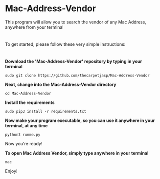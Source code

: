 # Mac-Address-Vendor
This program will allow you to search the vendor of any Mac Address, anywhere from your terminal
#
#



To get started, please follow these very simple instructions:
#

**Download the 'Mac-Address-Vendor' repository by typing in your terminal**

`sudo git clone https://github.com/thecarpetjasp/Mac-Address-Vendor`
    
 
 
**Next, change into the Mac-Address-Vendor directory**
 
 `cd Mac-Address-Vendor`
   
   
**Install the requirements**

`sudo pip3 install -r requirements.txt`
   
   
**Now make your program executable, so you can use it anywhere in your terminal, at any time**

`python3 runme.py`
    
    
Now you're ready!


**To open Mac Address Vendor, simply type anywhere in your terminal**

`mac`
    
    
Enjoy!

